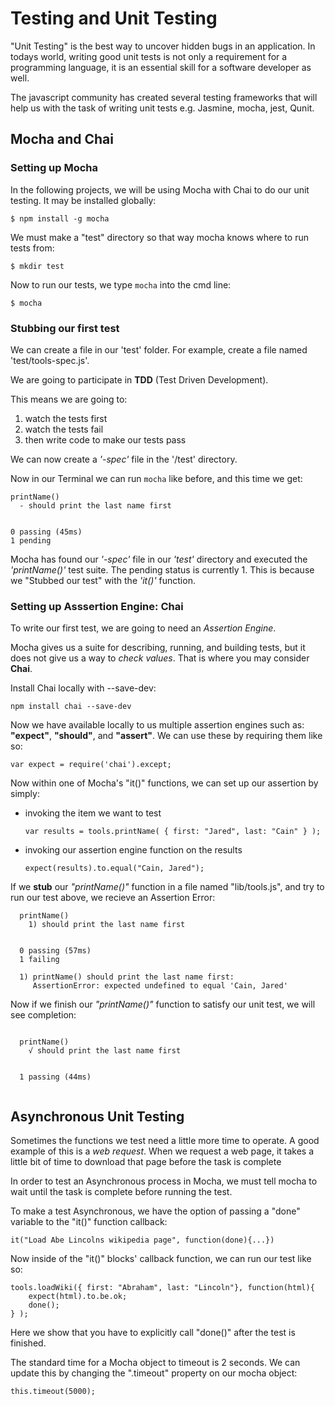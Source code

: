 Testing and Unit Testing
========================

"Unit Testing" is the best way to uncover hidden bugs in an
application. In todays world, writing good unit tests is not
only a requirement for a programming language, it is an
essential skill for a software developer as well.

The javascript community has created several testing frameworks
that will help us with the task of writing unit tests e.g.
Jasmine, mocha, jest, Qunit.

Mocha and Chai
--------------

### Setting up Mocha

In the following projects, we will be using Mocha with Chai
to do our unit testing. It may be installed globally:

`$ npm install -g mocha`

We must make a "test" directory so that way mocha knows where
to run tests from:

`$ mkdir test`

Now to run our tests, we type `mocha` into the cmd line:

`$ mocha`

### Stubbing our first test

We can create a file in our 'test' folder. For example,
create a file named 'test/tools-spec.js'.

We are going to participate in **TDD** (Test Driven Development).

This means we are going to:

1. watch the tests first
2. watch the tests fail
3. then write code to make our tests pass

We can now create a _'-spec'_ file in the '/test' directory.

Now in our Terminal we can run `mocha` like before, and
this time we get:

```
printName()
  - should print the last name first


0 passing (45ms)
1 pending
```

Mocha has found our _'-spec'_ file in our _'test'_ directory
and executed the _'printName()'_ test suite.
The pending status is currently 1. This is because
we "Stubbed our test" with the _'it()'_ function.


### Setting up Asssertion Engine: Chai

To write our first test, we are going to need an
_Assertion Engine_.

Mocha gives us a suite for describing, running, and building
tests, but it does not give us a way to _check values_. That
is where you may consider **Chai**.

Install Chai locally with --save-dev:

`npm install chai --save-dev`

Now we have available locally to us multiple assertion engines
such as: **"expect"**, **"should"**, and **"assert"**.
We can use these by requiring them like so:

`var expect = require('chai').except;`

Now within one of Mocha's "it()" functions, we can set up
our assertion by simply:

+ invoking the item we want to test

   `var results = tools.printName( { first: "Jared", last: "Cain" } );`
+ invoking our assertion engine function on the results

   `expect(results).to.equal("Cain, Jared");`

If we **stub** our _"printName()"_ function in a file named
"lib/tools.js", and try to run our test above, we recieve
an Assertion Error:

```
  printName()
    1) should print the last name first


  0 passing (57ms)
  1 failing

  1) printName() should print the last name first:
     AssertionError: expected undefined to equal 'Cain, Jared'
```

Now if we finish our _"printName()"_ function to satisfy
our unit test, we will see completion:

```

  printName()
    √ should print the last name first


  1 passing (44ms)


```


Asynchronous Unit Testing
-------------------------

Sometimes the functions we test need a little more time
to operate. A good example of this is a _web request_.
When we request a web page, it takes a little bit of time
to download that page before the task is complete

In order to test an Asynchronous process in Mocha, we must
tell mocha to wait until the task is complete before running
the test.

To make a test Asynchronous, we have the option of passing
a "done" variable to the "it()" function callback:

`it("Load Abe Lincolns wikipedia page", function(done){...})`


Now inside of the "it()" blocks' callback function, we can run
our test like so:

```
tools.loadWiki({ first: "Abraham", last: "Lincoln"}, function(html){
    expect(html).to.be.ok;
    done();
} );
```

Here we show that you have to explicitly call "done()" after the
test is finished.

The standard time for a Mocha object to timeout is 2 seconds.
We can update this by changing the ".timeout" property
on our mocha object:

`this.timeout(5000);`
